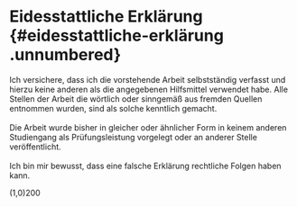 Eidesstattliche Erklärung {#eidesstattliche-erklärung .unnumbered}
=========================

Ich versichere, dass ich die vorstehende Arbeit selbstständig verfasst und
hierzu keine anderen als die angegebenen Hilfsmittel verwendet habe.
Alle Stellen der Arbeit die wörtlich oder sinngemäß aus fremden Quellen
entnommen wurden, sind als solche kenntlich gemacht.\
\
Die Arbeit wurde bisher in gleicher oder ähnlicher Form in keinem
anderen Studiengang als Prüfungsleistung vorgelegt oder an anderer
Stelle veröffentlicht.\
\
Ich bin mir bewusst, dass eine falsche Erklärung rechtliche Folgen haben
kann.

(1,0)<span>200</span>
